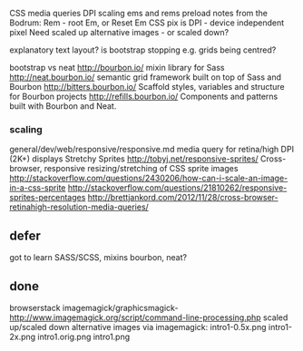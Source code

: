
CSS media queries
DPI scaling
ems and rems
preload
notes from the Bodrum:
Rem - root Em, or Reset Em
CSS pix is DPI - device independent pixel
Need scaled up alternative images - or scaled down?

explanatory text
layout?
is bootstrap stopping e.g. grids being centred?

bootstrap vs neat
http://bourbon.io/              mixin library for Sass
http://neat.bourbon.io/         semantic grid framework built on top of Sass and Bourbon
http://bitters.bourbon.io/      Scaffold styles, variables and structure for Bourbon projects
http://refills.bourbon.io/      Components and patterns built with Bourbon and Neat.

### scaling

general/dev/web/responsive/responsive.md
media query for retina/high DPI (2K+) displays
Stretchy Sprites http://tobyj.net/responsive-sprites/
Cross-browser, responsive resizing/stretching of CSS sprite images
http://stackoverflow.com/questions/2430206/how-can-i-scale-an-image-in-a-css-sprite
http://stackoverflow.com/questions/21810262/responsive-sprites-percentages
http://brettjankord.com/2012/11/28/cross-browser-retinahigh-resolution-media-queries/

## defer

got to learn
SASS/SCSS, mixins
bourbon, neat?

## done

browserstack
imagemagick/graphicsmagick-
    http://www.imagemagick.org/script/command-line-processing.php
scaled up/scaled down alternative images via imagemagick: intro1-0.5x.png intro1-2x.png intro1.orig.png intro1.png